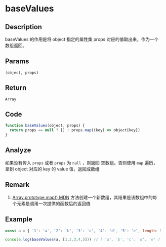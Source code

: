 # baseValues

## Description
baseValues 的作用是将 object 指定的属性集 props 对应的值取出来，作为一个数组返回。
## Params
`(object, props)`
## Return
`Array`

## Code
```js
function baseValues(object, props) {
  return props == null ? [] : props.map((key) => object[key])
}
```
## Analyze
如果没有传入 `props` 或者 `props` 为 `null` ，则返回 空数组。否则使用 `map` 遍历，拿到 object 对应的 key 的 value 值，返回成数组
## Remark
1. [Array.prototype.map() MDN](https://developer.mozilla.org/zh-CN/docs/Web/JavaScript/Reference/Global_Objects/Array/map) 方法创建一个新数组，其结果是该数组中的每个元素是调用一次提供的函数后的返回值
## Example
```js
const a = { '1': 'a', '2': 'b', '3': 'c', '4': 'd', '5': 'e', length: 5 }

console.log(baseValues(a, [1,2,3,4,5])) // [ 'a', 'b', 'c', 'd', 'e' ]
```
